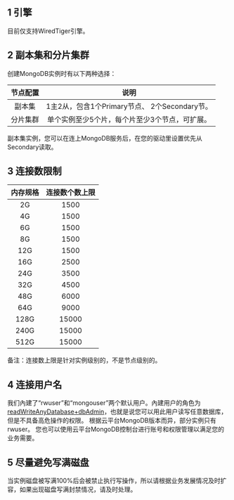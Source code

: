 ## 1 引擎

目前仅支持WiredTiger引擎。


## 2 副本集和分片集群
创建MongoDB实例时有以下两种选择：

|节点配置|说明|
|:--:|:--:|
|副本集|1主2从，包含1个Primary节点、 2个Secondary节。|
|分片集群|单个实例至少5个片，每个片至少3个节点，可扩展。|

副本集实例，您可以在连上MongoDB服务后，在您的驱动里设置优先从Secondary读取。

## 3 连接数限制
|内存规格|连接数个数上限|
|:--:|:--:|
|2G|1500|
|4G|1500|
|6G|1500|
|8G|1500|
|12G|1500|
|16G|2500|
|24G|3500|
|32G|4500|
|48G|6000|
|64G|9000|
|128G|15000|
|240G|15000|
|512G|15000|

备注：连接数上限是针对实例级别的，不是节点级别的。

## 4 连接用户名

我们內建了“rwuser”和“mongouser”两个默认用户。內建用户的角色为[readWriteAnyDatabase+dbAdmin](http://docs.mongodb.org/v3.0/reference/built-in-roles/)，也就是说您可以用此用户读写任意数据库，但是不具备高危操作的权限。
根据云平台MongoDB版本而异，部分实例只有rwuser。
您也可以使用云平台MongoDB控制台进行账号和权限管理以满足您的业务需要。

## 5 尽量避免写满磁盘

当实例磁盘被写满100%后会被禁止执行写操作，所以请根据业务发展情况及时扩容，如果出现磁盘写满封禁情况，请及时处理。